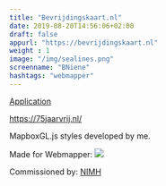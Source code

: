 ```yaml
---
title: "Bevrijdingskaart.nl"
date: 2019-08-20T14:56:06+02:00
draft: false
appurl: "https://bevrijdingskaart.nl"
weight : 1
image: "/img/sealines.png"
screenname: "BNiene"
hashtags: "webmapper"
---
```



[Application](https://bevrijdingskaart.nl)



<!--more-->
https://75jaarvrij.nl/

MapboxGL.js styles developed by me. 

Made for Webmapper: <a href="https://webmapper.net">![](/img/logo_reverse.svg)</a>

Commissioned by: [NIMH](https://www.defensie.nl/onderwerpen/militaire-geschiedenis-nimh)